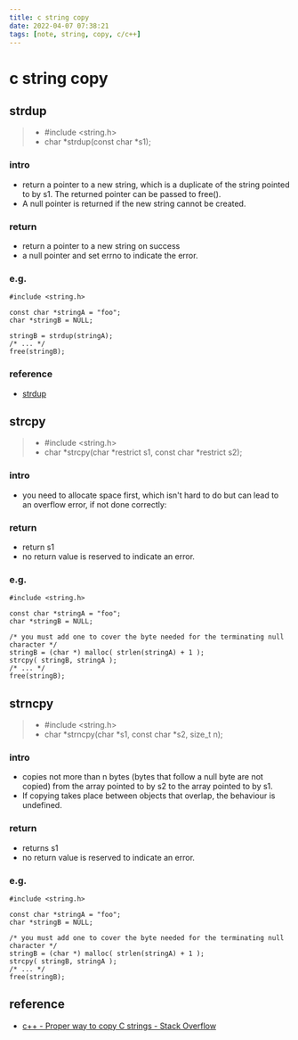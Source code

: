 ```yaml
---
title: c string copy
date: 2022-04-07 07:38:21
tags: [note, string, copy, c/c++]
---
```


# c string copy
## strdup
> - #include <string.h>
> - char *strdup(const char *s1);
<!--more-->
### intro
- return a pointer to a new string, which is a duplicate of the string pointed to by s1. The returned pointer can be passed to free().
- A null pointer is returned if the new string cannot be created.
### return
- return a pointer to a new string on success
- a null pointer and set errno to indicate the error.

### e.g.
```clike
#include <string.h>

const char *stringA = "foo";
char *stringB = NULL;

stringB = strdup(stringA);
/* ... */
free(stringB);    
```
### reference
- [strdup](https://pubs.opengroup.org/onlinepubs/009604599/functions/strdup.html)

## strcpy
> - #include <string.h>
> - char *strcpy(char *restrict s1, const char *restrict s2);
### intro
- you need to allocate space first, which isn't hard to do but can lead to an overflow error, if not done correctly:
### return
- return s1
- no return value is reserved to indicate an error.
### e.g.
```clike
#include <string.h>

const char *stringA = "foo";
char *stringB = NULL;

/* you must add one to cover the byte needed for the terminating null character */
stringB = (char *) malloc( strlen(stringA) + 1 ); 
strcpy( stringB, stringA );
/* ... */
free(stringB);
```
## strncpy
> - #include <string.h>
> - char *strncpy(char *s1, const char *s2, size_t n);
### intro
- copies not more than n bytes (bytes that follow a null byte are not copied) from the array pointed to by s2 to the array pointed to by s1.
- If copying takes place between objects that overlap, the behaviour is undefined.
### return
- returns s1
- no return value is reserved to indicate an error.
### e.g.
```clike
#include <string.h>

const char *stringA = "foo";
char *stringB = NULL;

/* you must add one to cover the byte needed for the terminating null character */
stringB = (char *) malloc( strlen(stringA) + 1 ); 
strcpy( stringB, stringA );
/* ... */
free(stringB);
```
## reference
- [c++ - Proper way to copy C strings - Stack Overflow](https://stackoverflow.com/questions/9593798/proper-way-to-copy-c-strings)